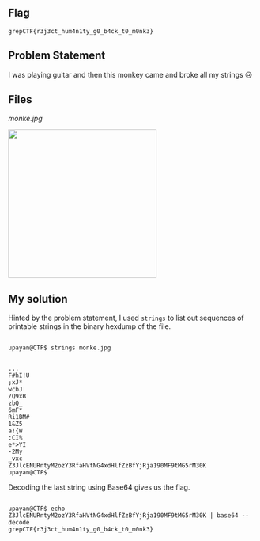 ## Flag
```
grepCTF{r3j3ct_hum4n1ty_g0_b4ck_t0_m0nk3}
```

## Problem Statement

I was playing guitar and then this monkey came and broke all my strings 😢

## Files

*monke.jpg*

<img src="https://user-images.githubusercontent.com/96875426/229501365-fcf9b9ae-763c-4918-83b5-88503b3c4caa.jpg" width="300">

## My solution

Hinted by the problem statement, I used `strings` to list out sequences of printable strings in the binary hexdump of the file.

```console

upayan@CTF$ strings monke.jpg

```

```console

...
F#hI!U
;xJ*
wcbJ
/Q9xB
zbQ_
6mF*
Ri1BM#
1&Z5
a!{W
:CI%
e*>YI
-2My
_vxc
Z3JlcENURntyM2ozY3RfaHVtNG4xdHlfZzBfYjRja190MF9tMG5rM30K
upayan@CTF$ 

```

Decoding the last string using Base64 gives us the flag.

```console

upayan@CTF$ echo Z3JlcENURntyM2ozY3RfaHVtNG4xdHlfZzBfYjRja190MF9tMG5rM30K | base64 --decode
grepCTF{r3j3ct_hum4n1ty_g0_b4ck_t0_m0nk3}

```
